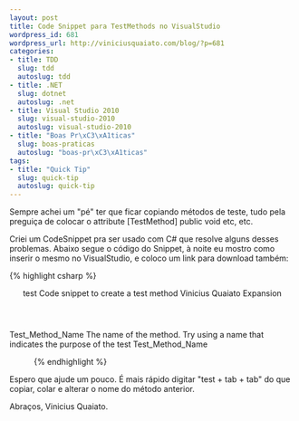 ```yaml
---
layout: post
title: Code Snippet para TestMethods no VisualStudio
wordpress_id: 681
wordpress_url: http://viniciusquaiato.com/blog/?p=681
categories:
- title: TDD
  slug: tdd
  autoslug: tdd
- title: .NET
  slug: dotnet
  autoslug: .net
- title: Visual Studio 2010
  slug: visual-studio-2010
  autoslug: visual-studio-2010
- title: "Boas Pr\xC3\xA1ticas"
  slug: boas-praticas
  autoslug: "boas-pr\xC3\xA1ticas"
tags:
- title: "Quick Tip"
  slug: quick-tip
  autoslug: quick-tip
---
```

Sempre achei um "pé" ter que ficar copiando métodos de teste, tudo pela preguiça de colocar o attribute [TestMethod]
public void etc, etc.

Criei um CodeSnippet pra ser usado com C# que resolve alguns desses problemas. Abaixo segue o código do Snippet, à noite eu mostro como inserir o mesmo no VisualStudio, e coloco um link para download também:

{% highlight csharp %}
<?xml version="1.0" encoding="utf-8" ?>
<codesnippets>
  <codesnippet>
    <header>
      <title>Test Method</title>
      <shortcut>test</shortcut>
      <description>Code snippet to create a test method</description>
      <author>Vinicius Quaiato</author>
      <snippettypes>
        <snippettype>Expansion</snippettype>
      </snippettypes>
    </header>
    <snippet>
      <declarations>
        <literal>
          <id>Test_Method_Name</id>
          <tooltip>The name of the method. Try using a name that indicates the purpose of the test</tooltip>
          <default>Test_Method_Name</default>
        </literal>
      </declarations>
      <code language="csharp">
        <![CDATA[[TestMethod]
        public void $Test_Method_Name$(){    }
        ]]>
      </code>
    </snippet>
  </codesnippet>
</codesnippets>
{% endhighlight %}

Espero que ajude um pouco. É mais rápido digitar "test + tab + tab" do que copiar, colar e alterar o nome do método anterior.

Abraços,
Vinicius Quaiato.
